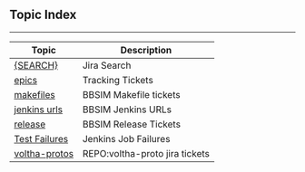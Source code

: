 
Topic Index
-----------

---

| Topic | Description |
| ----- | ------------|
| [{SEARCH}](https://jira.opencord.org/issues/?jql=(text%20~%20"bbsim")%20AND%20(resolution%20IS%20EMPTY)) | Jira Search |
| [epics](topics/epics.md)             | Tracking Tickets        |
| [makefiles](topics/makefiles.md)     | BBSIM Makefile tickets  |
| [jenkins urls](topics/jenkisn.md)    | BBSIM Jenkins URLs      |
| [release](topics/jenkisn.md)         | BBSIM Release Tickets   |
| [Test Failures](topics/jenkins.md)   | Jenkins Job Failures    |
| [voltha-protos](topics/repo-voltha-protos.md) | REPO:voltha-proto jira tickets |
   
